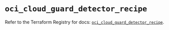 # `oci_cloud_guard_detector_recipe`

Refer to the Terraform Registry for docs: [`oci_cloud_guard_detector_recipe`](https://registry.terraform.io/providers/oracle/oci/6.18.0/docs/resources/cloud_guard_detector_recipe).

